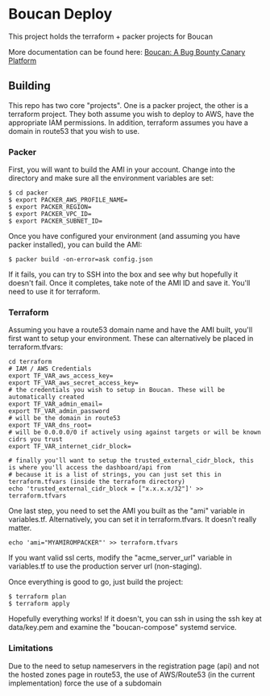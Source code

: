 # Boucan Deploy

This project holds the terraform + packer projects for Boucan

More documentation can be found here: [Boucan: A Bug Bounty Canary Platform](https://github.com/3lpsy/boucanpy)

## Building

This repo has two core "projects". One is a packer project, the other is a terraform project. They both assume you wish to deploy to AWS, have the appropriate IAM permissions. In addition, terraform assumes you have a domain in route53 that you wish to use.

### Packer

First, you will want to build the AMI in your account. Change into the directory and make sure all the environment variables are set:

```
$ cd packer
$ export PACKER_AWS_PROFILE_NAME=
$ export PACKER_REGION=
$ export PACKER_VPC_ID=
$ export PACKER_SUBNET_ID=
```

Once you have configured your environment (and assuming you have packer installed), you can build the AMI:

```
$ packer build -on-error=ask config.json
```

If it fails, you can try to SSH into the box and see why but hopefully it doesn't fail. Once it completes, take note of the AMI ID and save it. You'll need to use it for terraform.

### Terraform

Assuming you have a route53 domain name and have the AMI built, you'll first want to setup your environment. These can alternatively be placed in terraform.tfvars:

```
cd terraform
# IAM / AWS Credentials
export TF_VAR_aws_access_key=
export TF_VAR_aws_secret_access_key=
# the credentials you wish to setup in Boucan. These will be automatically created
export TF_VAR_admin_email=
export TF_VAR_admin_password
# will be the domain in route53
export TF_VAR_dns_root=
# will be 0.0.0.0/0 if actively using against targets or will be known cidrs you trust
export TF_VAR_internet_cidr_block=

# finally you'll want to setup the trusted_external_cidr_block, this is where you'll access the dashboard/api from
# because it is a list of strings, you can just set this in terraform.tfvars (inside the terraform directory)
echo 'trusted_external_cidr_block = ["x.x.x.x/32"]' >> terraform.tfvars
```

One last step, you need to set the AMI you built as the "ami" variable in variables.tf. Alternatively, you can set it in terraform.tfvars. It doesn't really matter.

```
echo 'ami="MYAMIROMPACKER"' >> terraform.tfvars
```

If you want valid ssl certs, modify the "acme_server_url" variable in variables.tf to use the production server url (non-staging).

Once everything is good to go, just build the project:

```
$ terraform plan
$ terraform apply
```

Hopefully everything works! If it doesn't, you can ssh in using the ssh key at data/key.pem and examine the "boucan-compose" systemd service.

### Limitations

Due to the need to setup nameservers in the registration page (api) and not the hosted zones page in route53, the use of AWS/Route53 (in the current implementation) force the use of a subdomain
